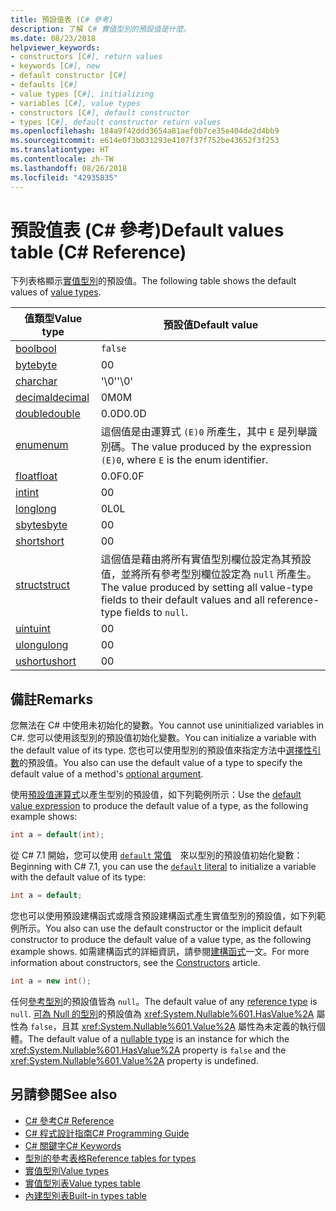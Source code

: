 ```yaml
---
title: 預設值表 (C# 參考)
description: 了解 C# 實值型別的預設值是什麼。
ms.date: 08/23/2018
helpviewer_keywords:
- constructors [C#], return values
- keywords [C#], new
- default constructor [C#]
- defaults [C#]
- value types [C#], initializing
- variables [C#], value types
- constructors [C#], default constructor
- types [C#], default constructor return values
ms.openlocfilehash: 184a9f42ddd3654a81aef0b7ce35e404de2d4bb9
ms.sourcegitcommit: e614e0f3b031293e4107f37f752be43652f3f253
ms.translationtype: HT
ms.contentlocale: zh-TW
ms.lasthandoff: 08/26/2018
ms.locfileid: "42935835"
---
```

# <a name="default-values-table-c-reference"></a><span data-ttu-id="08609-103">預設值表 (C# 參考)</span><span class="sxs-lookup"><span data-stu-id="08609-103">Default values table (C# Reference)</span></span>

<span data-ttu-id="08609-104">下列表格顯示[實值型別](value-types.md)的預設值。</span><span class="sxs-lookup"><span data-stu-id="08609-104">The following table shows the default values of [value types](value-types.md).</span></span>

|<span data-ttu-id="08609-105">值類型</span><span class="sxs-lookup"><span data-stu-id="08609-105">Value type</span></span>|<span data-ttu-id="08609-106">預設值</span><span class="sxs-lookup"><span data-stu-id="08609-106">Default value</span></span>|
|----------------|-------------------|
|[<span data-ttu-id="08609-107">bool</span><span class="sxs-lookup"><span data-stu-id="08609-107">bool</span></span>](bool.md)|`false`|
|[<span data-ttu-id="08609-108">byte</span><span class="sxs-lookup"><span data-stu-id="08609-108">byte</span></span>](byte.md)|<span data-ttu-id="08609-109">0</span><span class="sxs-lookup"><span data-stu-id="08609-109">0</span></span>|
|[<span data-ttu-id="08609-110">char</span><span class="sxs-lookup"><span data-stu-id="08609-110">char</span></span>](char.md)|<span data-ttu-id="08609-111">'\0'</span><span class="sxs-lookup"><span data-stu-id="08609-111">'\0'</span></span>|
|[<span data-ttu-id="08609-112">decimal</span><span class="sxs-lookup"><span data-stu-id="08609-112">decimal</span></span>](decimal.md)|<span data-ttu-id="08609-113">0M</span><span class="sxs-lookup"><span data-stu-id="08609-113">0M</span></span>|
|[<span data-ttu-id="08609-114">double</span><span class="sxs-lookup"><span data-stu-id="08609-114">double</span></span>](double.md)|<span data-ttu-id="08609-115">0.0D</span><span class="sxs-lookup"><span data-stu-id="08609-115">0.0D</span></span>|
|[<span data-ttu-id="08609-116">enum</span><span class="sxs-lookup"><span data-stu-id="08609-116">enum</span></span>](enum.md)|<span data-ttu-id="08609-117">這個值是由運算式 `(E)0` 所產生，其中 `E` 是列舉識別碼。</span><span class="sxs-lookup"><span data-stu-id="08609-117">The value produced by the expression `(E)0`, where `E` is the enum identifier.</span></span>|
|[<span data-ttu-id="08609-118">float</span><span class="sxs-lookup"><span data-stu-id="08609-118">float</span></span>](float.md)|<span data-ttu-id="08609-119">0.0F</span><span class="sxs-lookup"><span data-stu-id="08609-119">0.0F</span></span>|
|[<span data-ttu-id="08609-120">int</span><span class="sxs-lookup"><span data-stu-id="08609-120">int</span></span>](int.md)|<span data-ttu-id="08609-121">0</span><span class="sxs-lookup"><span data-stu-id="08609-121">0</span></span>|
|[<span data-ttu-id="08609-122">long</span><span class="sxs-lookup"><span data-stu-id="08609-122">long</span></span>](long.md)|<span data-ttu-id="08609-123">0L</span><span class="sxs-lookup"><span data-stu-id="08609-123">0L</span></span>|
|[<span data-ttu-id="08609-124">sbyte</span><span class="sxs-lookup"><span data-stu-id="08609-124">sbyte</span></span>](sbyte.md)|<span data-ttu-id="08609-125">0</span><span class="sxs-lookup"><span data-stu-id="08609-125">0</span></span>|
|[<span data-ttu-id="08609-126">short</span><span class="sxs-lookup"><span data-stu-id="08609-126">short</span></span>](short.md)|<span data-ttu-id="08609-127">0</span><span class="sxs-lookup"><span data-stu-id="08609-127">0</span></span>|
|[<span data-ttu-id="08609-128">struct</span><span class="sxs-lookup"><span data-stu-id="08609-128">struct</span></span>](struct.md)|<span data-ttu-id="08609-129">這個值是藉由將所有實值型別欄位設定為其預設值，並將所有參考型別欄位設定為 `null` 所產生。</span><span class="sxs-lookup"><span data-stu-id="08609-129">The value produced by setting all value-type fields to their default values and all reference-type fields to `null`.</span></span>|
|[<span data-ttu-id="08609-130">uint</span><span class="sxs-lookup"><span data-stu-id="08609-130">uint</span></span>](uint.md)|<span data-ttu-id="08609-131">0</span><span class="sxs-lookup"><span data-stu-id="08609-131">0</span></span>|
|[<span data-ttu-id="08609-132">ulong</span><span class="sxs-lookup"><span data-stu-id="08609-132">ulong</span></span>](ulong.md)|<span data-ttu-id="08609-133">0</span><span class="sxs-lookup"><span data-stu-id="08609-133">0</span></span>|
|[<span data-ttu-id="08609-134">ushort</span><span class="sxs-lookup"><span data-stu-id="08609-134">ushort</span></span>](ushort.md)|<span data-ttu-id="08609-135">0</span><span class="sxs-lookup"><span data-stu-id="08609-135">0</span></span>|

## <a name="remarks"></a><span data-ttu-id="08609-136">備註</span><span class="sxs-lookup"><span data-stu-id="08609-136">Remarks</span></span>

<span data-ttu-id="08609-137">您無法在 C# 中使用未初始化的變數。</span><span class="sxs-lookup"><span data-stu-id="08609-137">You cannot use uninitialized variables in C#.</span></span> <span data-ttu-id="08609-138">您可以使用該型別的預設值初始化變數。</span><span class="sxs-lookup"><span data-stu-id="08609-138">You can initialize a variable with the default value of its type.</span></span> <span data-ttu-id="08609-139">您也可以使用型別的預設值來指定方法中[選擇性引數](../../programming-guide/classes-and-structs/named-and-optional-arguments.md#optional-arguments)的預設值。</span><span class="sxs-lookup"><span data-stu-id="08609-139">You also can use the default value of a type to specify the default value of a method's [optional argument](../../programming-guide/classes-and-structs/named-and-optional-arguments.md#optional-arguments).</span></span>

<span data-ttu-id="08609-140">使用[預設值運算式](../../programming-guide/statements-expressions-operators/default-value-expressions.md)以產生型別的預設值，如下列範例所示：</span><span class="sxs-lookup"><span data-stu-id="08609-140">Use the [default value expression](../../programming-guide/statements-expressions-operators/default-value-expressions.md) to produce the default value of a type, as the following example shows:</span></span>

```csharp
int a = default(int);
```

<span data-ttu-id="08609-141">從 C# 7.1 開始，您可以使用 [`default` 常值](../../programming-guide/statements-expressions-operators/default-value-expressions.md#default-literal-and-type-inference)　來以型別的預設值初始化變數：</span><span class="sxs-lookup"><span data-stu-id="08609-141">Beginning with C# 7.1, you can use the [`default` literal](../../programming-guide/statements-expressions-operators/default-value-expressions.md#default-literal-and-type-inference) to initialize a variable with the default value of its type:</span></span>

```csharp
int a = default;
```

<span data-ttu-id="08609-142">您也可以使用預設建構函式或隱含預設建構函式產生實值型別的預設值，如下列範例所示。</span><span class="sxs-lookup"><span data-stu-id="08609-142">You also can use the default constructor or the implicit default constructor to produce the default value of a value type, as the following example shows.</span></span> <span data-ttu-id="08609-143">如需建構函式的詳細資訊，請參閱[建構函式](../../programming-guide/classes-and-structs/constructors.md)一文。</span><span class="sxs-lookup"><span data-stu-id="08609-143">For more information about constructors, see the [Constructors](../../programming-guide/classes-and-structs/constructors.md) article.</span></span>

```csharp
int a = new int();
```

<span data-ttu-id="08609-144">任何[參考型別](reference-types.md)的預設值皆為 `null`。</span><span class="sxs-lookup"><span data-stu-id="08609-144">The default value of any [reference type](reference-types.md) is `null`.</span></span> <span data-ttu-id="08609-145">[可為 Null 的型別](../../programming-guide/nullable-types/index.md)的預設值為 <xref:System.Nullable%601.HasValue%2A> 屬性為 `false`，且其 <xref:System.Nullable%601.Value%2A> 屬性為未定義的執行個體。</span><span class="sxs-lookup"><span data-stu-id="08609-145">The default value of a [nullable type](../../programming-guide/nullable-types/index.md) is an instance for which the <xref:System.Nullable%601.HasValue%2A> property is `false` and the <xref:System.Nullable%601.Value%2A> property is undefined.</span></span>

## <a name="see-also"></a><span data-ttu-id="08609-146">另請參閱</span><span class="sxs-lookup"><span data-stu-id="08609-146">See also</span></span>

- [<span data-ttu-id="08609-147">C# 參考</span><span class="sxs-lookup"><span data-stu-id="08609-147">C# Reference</span></span>](../index.md)
- [<span data-ttu-id="08609-148">C# 程式設計指南</span><span class="sxs-lookup"><span data-stu-id="08609-148">C# Programming Guide</span></span>](../../programming-guide/index.md)
- [<span data-ttu-id="08609-149">C# 關鍵字</span><span class="sxs-lookup"><span data-stu-id="08609-149">C# Keywords</span></span>](index.md)
- [<span data-ttu-id="08609-150">型別的參考表格</span><span class="sxs-lookup"><span data-stu-id="08609-150">Reference tables for types</span></span>](reference-tables-for-types.md)
- [<span data-ttu-id="08609-151">實值型別</span><span class="sxs-lookup"><span data-stu-id="08609-151">Value types</span></span>](value-types.md)
- [<span data-ttu-id="08609-152">實值型別表</span><span class="sxs-lookup"><span data-stu-id="08609-152">Value types table</span></span>](value-types-table.md)
- [<span data-ttu-id="08609-153">內建型別表</span><span class="sxs-lookup"><span data-stu-id="08609-153">Built-in types table</span></span>](built-in-types-table.md)
